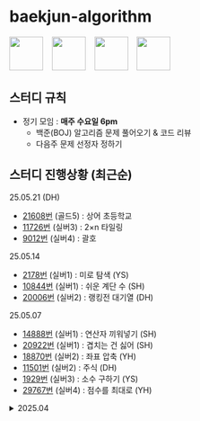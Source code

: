 # baekjun-algorithm

<div>
  <a href="https://github.com/apple3285"><img src="https://avatars.githubusercontent.com/u/32658464?v=4" width="60"></a> &nbsp&nbsp
  <a href="https://github.com/Rose4tune"><img src="https://avatars.githubusercontent.com/u/81802112?v=4" width="60"></a> &nbsp&nbsp
  <a href="https://github.com/dydgjs200"><img src="https://avatars.githubusercontent.com/u/25136172?v=4" width="60"></a> &nbsp&nbsp
  <a href="https://github.com/jung18"><img src="https://avatars.githubusercontent.com/u/81799517?v=4" width="60"></a>
</div>

<!-- * [번](https://www.acmicpc.net/problem/) (실버) : () -->

## 스터디 규칙
* 정기 모임 : **매주 수요일 6pm**
  * 백준(BOJ) 알고리즘 문제 풀어오기 & 코드 리뷰
  * 다음주 문제 선정자 정하기

## 스터디 진행상황 (최근순)
25.05.21 (DH)
* [21608번](https://www.acmicpc.net/problem/21608) (골드5) : 상어 초등학교
* [11726번](https://www.acmicpc.net/problem/11726) (실버3) : 2×n 타일링
* [9012번](https://www.acmicpc.net/problem/9012) (실버4) : 괄호

25.05.14
* [2178번](https://www.acmicpc.net/problem/2178) (실버1) : 미로 탐색 (YS)
* [10844번](https://www.acmicpc.net/problem/10844) (실버1) : 쉬운 계단 수 (SH)
* [20006번](https://www.acmicpc.net/problem/20006) (실버2) : 랭킹전 대기열 (DH)

25.05.07
* [14888번](https://www.acmicpc.net/problem/14888) (실버1) : 연산자 끼워넣기 (SH)
* [20922번](https://www.acmicpc.net/problem/20922) (실버1) : 겹치는 건 싫어 (SH)
* [18870번](https://www.acmicpc.net/problem/18870) (실버2) : 좌표 압축 (YH)
* [11501번](https://www.acmicpc.net/problem/11501) (실버2) : 주식 (DH)
* [1929번](https://www.acmicpc.net/problem/1929) (실버3) : 소수 구하기 (YS)
* [29767번](https://www.acmicpc.net/problem/29767) (실버4) : 점수를 최대로 (YH)

<details>
  <summary>2025.04</summary>
  <div markdown="2504">
    25.04.30 <br/>
    (근로자의 날~어린이날 이어진 연휴로 스터디도 봄방학)
    
    25.04.23
    * [1744번](https://www.acmicpc.net/problem/1744) (골드4) : 수 묶기 (YS)
    * [2110번](https://www.acmicpc.net/problem/2110) (골드4) : 공유기 설치 (SH)
    * [6603번](https://www.acmicpc.net/problem/6603) (실버2) : 로또 (YH)
    
    25.04.16
    * [9935번](https://www.acmicpc.net/problem/9935) (골드4) : 문자열 폭발 (YH)
    * [2156번](https://www.acmicpc.net/problem/2156) (실버1) : 포도주 시식 (DH)
    * [11053번](https://www.acmicpc.net/problem/11053) (실버2) : 가장 긴 증가하는 부분 수열 (SH)
    
    25.04.08
    * [16928번](https://www.acmicpc.net/problem/16928) (골드5) : 뱀과 사다리 게임 (YH)
    * [10773번](https://www.acmicpc.net/problem/10773) (실버4) : 제로 (YH)
    * [1181번](https://www.acmicpc.net/problem/1181) (실버5) : 단어 정렬 (YH)
  </div>
</details>

